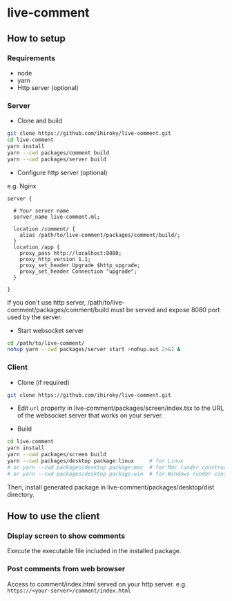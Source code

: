 # live-comment

## How to setup

### Requirements

- node
- yarn
- Http server (optional)

### Server

- Clone and build

```bash
git clone https://github.com/ihiroky/live-comment.git
cd live-comment
yarn install
yarn --cwd packages/comment build
yarn --cwd packages/server build
```

- Configure http server (optional)

e.g. Nginx
```
server {

  # Your server name
  server_name live-comment.ml;

  location /comment/ {
    alias /path/to/live-comment/packages/comment/build/;
  }
  location /app {
    proxy_pass http://localhost:8080;
    proxy_http_version 1.1;
    proxy_set_header Upgrade $http_upgrade;
    proxy_set_header Connection "upgrade";
  }

}
```

If you don't use http server, /path/to/live-comment/packages/comment/build must be served and expose 8080 port used by the server.

- Start websocket server
```bash
cd /path/to/live-comment/
nohup yarn --cwd packages/server start >nohup.out 2>&1 &
```

### Client

- Clone (if required)
```bash
git clone https://github.com/ihiroky/live-comment.git
```

- Edit `url` property in live-comment/packages/screen/index.tsx to the URL of the websocket server that works on your server.

- Build
```bash
cd live-comment
yarn install
yarn --cwd packages/screen build
yarn --cwd packages/desktop package:linux     # for Linux
# or yarn --cwd packages/desktop package:mac  # for Mac (under construction)
# or yarn --cwd packages/desktop package:win  # for Windows (under construction)
```

Then, install generated package in live-comment/packages/desktop/dist directory.

## How to use the client

### Display screen to show comments

Execute the executable file included in the installed package.

### Post comments from web browser

Access to comment/index.html served on your http server. e.g. `https://<your-server>/comment/index.html`
